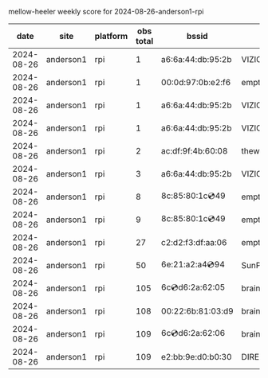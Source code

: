 mellow-heeler weekly score for 2024-08-26-anderson1-rpi

|date|site|platform|obs total|bssid|ssid|
|--|--|--|--|--|--|
|2024-08-26|anderson1|rpi|1|a6:6a:44:db:95:2b|VIZIOCastAudio4826|
|2024-08-26|anderson1|rpi|1|00:0d:97:0b:e2:f6|empty_ssid|
|2024-08-26|anderson1|rpi|1|a6:6a:44:db:95:2b|VIZIOCastAudio2186|
|2024-08-26|anderson1|rpi|1|a6:6a:44:db:95:2b|VIZIOCastAudio4438|
|2024-08-26|anderson1|rpi|2|ac:df:9f:4b:60:08|theweef|
|2024-08-26|anderson1|rpi|3|a6:6a:44:db:95:2b|VIZIOCastAudio1694|
|2024-08-26|anderson1|rpi|8|8c:85:80:1c:cd:49|empty_ssid|
|2024-08-26|anderson1|rpi|9|8c:85:80:1c:cd:49|empty_ssid|
|2024-08-26|anderson1|rpi|27|c2:d2:f3:df:aa:06|empty_ssid|
|2024-08-26|anderson1|rpi|50|6e:21:a2:a4:cd:94|SunPower21450|
|2024-08-26|anderson1|rpi|105|6c:cd:d6:2a:62:05|braingang2_5GEXT|
|2024-08-26|anderson1|rpi|108|00:22:6b:81:03:d9|braingang2|
|2024-08-26|anderson1|rpi|109|6c:cd:d6:2a:62:06|braingang2_2GEXT|
|2024-08-26|anderson1|rpi|109|e2:bb:9e:d0:b0:30|DIRECT-9ED03030|

